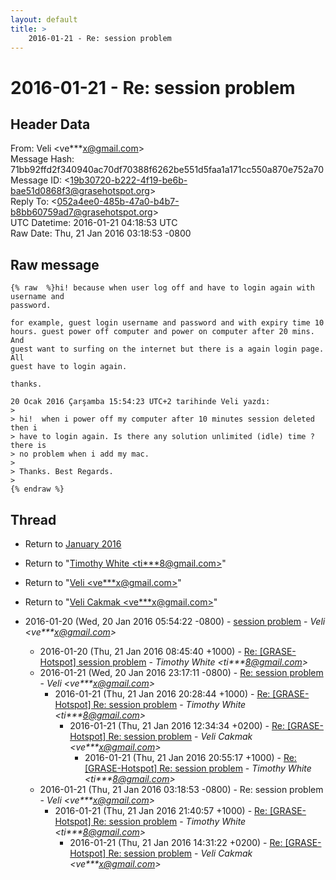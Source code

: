 ```yaml
---
layout: default
title: >
    2016-01-21 - Re: session problem
---
```


# 2016-01-21 - Re: session problem

## Header Data

From: Veli \<ve***x@gmail.com\><br>
Message Hash: 71bb92ffd2f340940ac70df70388f6262be551d5faa1a171cc550a870e752a70<br>
Message ID: \<19b30720-b222-4f19-be6b-bae51d0868f3@grasehotspot.org\><br>
Reply To: \<052a4ee0-485b-47a0-b4b7-b8bb60759ad7@grasehotspot.org\><br>
UTC Datetime: 2016-01-21 04:18:53 UTC<br>
Raw Date: Thu, 21 Jan 2016 03:18:53 -0800<br>

## Raw message

```
{% raw  %}hi! because when user log off and have to login again with username and 
password. 

for example, guest login username and password and with expiry time 10 
hours. guest power off computer and power on computer after 20 mins. And 
guest want to surfing on the internet but there is a again login page. All 
guest have to login again.

thanks.

20 Ocak 2016 Çarşamba 15:54:23 UTC+2 tarihinde Veli yazdı:
>
> hi!  when i power off my computer after 10 minutes session deleted then i 
> have to login again. Is there any solution unlimited (idle) time ? there is 
> no problem when i add my mac. 
>
> Thanks. Best Regards.
>
{% endraw %}
```

## Thread

+ Return to [January 2016](/archive/2016/01)

+ Return to "[Timothy White <ti***8<span>@</span>gmail.com>](/authors/ti___8_at_gmail_com)"
+ Return to "[Veli <ve***x<span>@</span>gmail.com>](/authors/ve___x_at_gmail_com)"
+ Return to "[Veli Cakmak <ve***x<span>@</span>gmail.com>](/authors/ve___x_at_gmail_com)"

+ 2016-01-20 (Wed, 20 Jan 2016 05:54:22 -0800) - [session problem](/archive/2016/01/c38ec3a7dc84d981ed879999d71daf250541206ad522c62fe4ecebcc5edafb31) - _Veli \<ve***x@gmail.com\>_
  + 2016-01-20 (Thu, 21 Jan 2016 08:45:40 +1000) - [Re: [GRASE-Hotspot] session problem](/archive/2016/01/518d5047fe195f08772c104ddd9d6517c4a41adad1b41727bf9eddc769cb5b7c) - _Timothy White \<ti***8@gmail.com\>_
  + 2016-01-21 (Wed, 20 Jan 2016 23:17:11 -0800) - [Re: session problem](/archive/2016/01/e01c08c9f9430e9fe82f06733a6e4a81a003465db1551c0737083ce8f1406d1e) - _Veli \<ve***x@gmail.com\>_
    + 2016-01-21 (Thu, 21 Jan 2016 20:28:44 +1000) - [Re: [GRASE-Hotspot] Re: session problem](/archive/2016/01/df506f7a8f0d7a1571955e68e34f8e87871a99004401c92a957116f3b4d41e3f) - _Timothy White \<ti***8@gmail.com\>_
      + 2016-01-21 (Thu, 21 Jan 2016 12:34:34 +0200) - [Re: [GRASE-Hotspot] Re: session problem](/archive/2016/01/3da8bfe8d9dcd6afe81b5c69662fef0b8a82e196277b895351e4f314cef33b46) - _Veli Cakmak \<ve***x@gmail.com\>_
        + 2016-01-21 (Thu, 21 Jan 2016 20:55:17 +1000) - [Re: [GRASE-Hotspot] Re: session problem](/archive/2016/01/304fc1a0e470fd377c9385ddbf30e08155ae55a6d7df20e4155901859c3535e4) - _Timothy White \<ti***8@gmail.com\>_
  + 2016-01-21 (Thu, 21 Jan 2016 03:18:53 -0800) - Re: session problem - _Veli \<ve***x@gmail.com\>_
    + 2016-01-21 (Thu, 21 Jan 2016 21:40:57 +1000) - [Re: [GRASE-Hotspot] Re: session problem](/archive/2016/01/fe9ba27bef08e83deefc6e1aec682bdc3428c3bcc1f5d2bbc193e1b8a0905052) - _Timothy White \<ti***8@gmail.com\>_
      + 2016-01-21 (Thu, 21 Jan 2016 14:31:22 +0200) - [Re: [GRASE-Hotspot] Re: session problem](/archive/2016/01/8ba6565ace2552ae4306cdfb26c9fc2fb32648866be0f64def1ed97aae260d42) - _Veli Cakmak \<ve***x@gmail.com\>_


